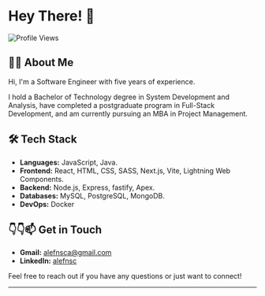 # Hey There! 👋

![Profile Views](https://komarev.com/ghpvc/?username=alefnsc&color=blueviolet)

## 👨‍💻 About Me

Hi, I'm a Software Engineer with five years of experience.

I hold a Bachelor of Technology degree in System Development and Analysis, have completed a postgraduate program in Full-Stack Development, and am currently pursuing an MBA in Project Management.

## 🛠 Tech Stack

- **Languages:** JavaScript, Java.
- **Frontend:** React, HTML, CSS, SASS, Next.js, Vite, Lightning Web Components.
- **Backend:** Node.js, Express, fastify, Apex.
- **Databases:** MySQL, PostgreSQL, MongoDB.
- **DevOps:** Docker

## 👇👇📫 Get in Touch

- **Gmail:** [alefnsca@gmail.com](mailto:alefnsca@gmail.com)
- **LinkedIn:** [alefnsc](https://www.linkedin.com/in/alefnsc/)

Feel free to reach out if you have any questions or just want to connect!

---

